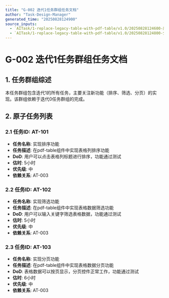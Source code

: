 ```yaml
---
title: "G-002 迭代1任务群组任务文档"
author: "Task-Design-Manager"
generated_time: "20250828124900"
source_inputs:
  - `AITask/1-replace-legacy-table-with-pdf-table/v1.0/20250828124600-原子任务汇总.md`
  - `AITask/1-replace-legacy-table-with-pdf-table/v1.0/20250828124800-分组任务汇总.md`
---
```


# G-002 迭代1任务群组任务文档

## 1. 任务群组综述

本任务群组包含迭代1的所有任务，主要关注新功能（排序、筛选、分页）的实现。该群组依赖于迭代0任务群组的完成。

## 2. 原子任务列表

### 2.1 任务ID: AT-101
- **任务名称**: 实现排序功能
- **任务描述**: 在pdf-table组件中实现表格列排序功能
- **DoD**: 用户可以点击表格列标题进行排序，功能通过测试
- **估时**: 5小时
- **优先级**: 中
- **依赖关系**: AT-003

### 2.2 任务ID: AT-102
- **任务名称**: 实现筛选功能
- **任务描述**: 在pdf-table组件中实现表格数据筛选功能
- **DoD**: 用户可以输入关键字筛选表格数据，功能通过测试
- **估时**: 5小时
- **优先级**: 中
- **依赖关系**: AT-003

### 2.3 任务ID: AT-103
- **任务名称**: 实现分页功能
- **任务描述**: 在pdf-table组件中实现表格数据分页功能
- **DoD**: 表格数据可以按页显示，分页控件正常工作，功能通过测试
- **估时**: 6小时
- **优先级**: 中
- **依赖关系**: AT-003